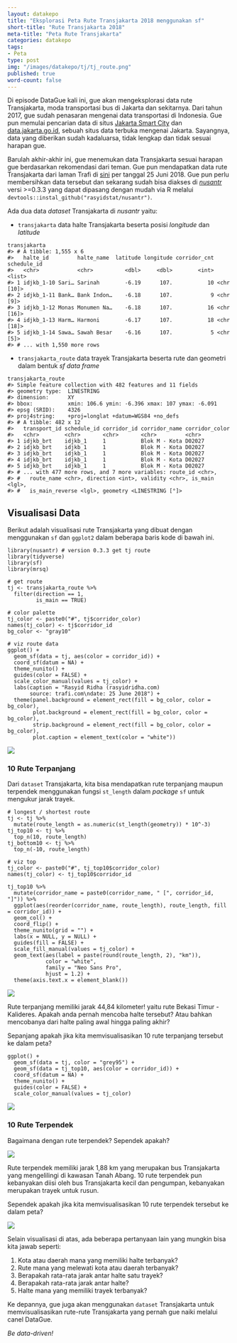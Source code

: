```yaml
---
layout: datakepo
title: "Eksplorasi Peta Rute Transjakarta 2018 menggunakan sf"
short-title: "Rute Transjakarta 2018"
meta-title: "Peta Rute Transjakarta"
categories: datakepo
tags:
- Peta
type: post
img: "/images/datakepo/tj/tj_route.png"
published: true
word-count: false
---
```


Di episode DataGue kali ini, gue akan mengeksplorasi data rute Transjakarta, moda transportasi bus di Jakarta dan sekitarnya. Dari tahun 2017, gue sudah penasaran mengenai data transportasi di Indonesia. Gue pun memulai pencarian data di situs [Jakarta Smart City](http://smartcity.jakarta.go.id/) dan [data.jakarta.go.id](http://data.jakarta.go.id/), sebuah situs data terbuka mengenai Jakarta. Sayangnya, data yang diberikan sudah kadaluarsa, tidak lengkap dan tidak sesuai harapan gue.

Barulah akhir-akhir ini, gue menemukan data Transjakarta sesuai harapan gue berdasarkan rekomendasi dari teman. Gue pun mendapatkan data rute Transjakarta dari laman Trafi di [sini](https://www.trafi.com/id/jakarta/transjakarta) per tanggal 25 Juni 2018. Gue pun perlu membersihkan data tersebut dan sekarang sudah bisa diakses di *[nusantr](https://github.com/rasyidstat/nusantr)* versi >=0.3.3 yang dapat dipasang dengan mudah via R melalui `devtools::instal_github("rasyidstat/nusantr")`.

Ada dua data *dataset* Transjakarta di *nusantr* yaitu:

* `transjakarta` data halte Transjakarta beserta posisi *longitude* dan *latitude*

```
transjakarta
#> # A tibble: 1,555 x 6
#>   halte_id         halte_name  latitude longitude corridor_cnt schedule_id
#>   <chr>            <chr>          <dbl>     <dbl>        <int> <list>     
#> 1 idjkb_1-10 Sari… Sarinah        -6.19      107.           10 <chr [10]> 
#> 2 idjkb_1-11 Bank… Bank Indon…    -6.18      107.            9 <chr [9]>  
#> 3 idjkb_1-12 Monas Monumen Na…    -6.18      107.           16 <chr [16]> 
#> 4 idjkb_1-13 Harm… Harmoni        -6.17      107.           18 <chr [18]> 
#> 5 idjkb_1-14 Sawa… Sawah Besar    -6.16      107.            5 <chr [5]>  
#> # ... with 1,550 more rows
```

* `transjakarta_route` data trayek Transjakarta beserta rute dan geometri dalam bentuk *sf data frame*

```
transjakarta_route
#> Simple feature collection with 482 features and 11 fields
#> geometry type:  LINESTRING
#> dimension:      XY
#> bbox:           xmin: 106.6 ymin: -6.396 xmax: 107 ymax: -6.091
#> epsg (SRID):    4326
#> proj4string:    +proj=longlat +datum=WGS84 +no_defs
#> # A tibble: 482 x 12
#>   transport_id schedule_id corridor_id corridor_name corridor_color
#>   <chr>        <chr>       <chr>       <chr>         <chr>         
#> 1 idjkb_brt    idjkb_1     1           Blok M - Kota D02027        
#> 2 idjkb_brt    idjkb_1     1           Blok M - Kota D02027        
#> 3 idjkb_brt    idjkb_1     1           Blok M - Kota D02027        
#> 4 idjkb_brt    idjkb_1     1           Blok M - Kota D02027        
#> 5 idjkb_brt    idjkb_1     1           Blok M - Kota D02027        
#> # ... with 477 more rows, and 7 more variables: route_id <chr>,
#> #   route_name <chr>, direction <int>, validity <chr>, is_main <lgl>,
#> #   is_main_reverse <lgl>, geometry <LINESTRING [°]>
```

## Visualisasi Data

Berikut adalah visualisasi rute Transjakarta yang dibuat dengan menggunakan `sf` dan `ggplot2` dalam beberapa baris kode di bawah ini.

```
library(nusantr) # version 0.3.3 get tj route
library(tidyverse)
library(sf)
library(mrsq)

# get route
tj <- transjakarta_route %>%
  filter(direction == 1,
         is_main == TRUE)

# color palette
tj_color <- paste0("#", tj$corridor_color)
names(tj_color) <- tj$corridor_id
bg_color <- "gray10"

# viz route data
ggplot() +
  geom_sf(data = tj, aes(color = corridor_id)) +
  coord_sf(datum = NA) +
  theme_nunito() +
  guides(color = FALSE) +
  scale_color_manual(values = tj_color) +
  labs(caption = "Rasyid Ridha (rasyidridha.com)
       source: trafi.com\ndate: 25 June 2018") +
  theme(panel.background = element_rect(fill = bg_color, color = bg_color),
        plot.background = element_rect(fill = bg_color, color = bg_color),
        strip.background = element_rect(fill = bg_color, color = bg_color),
        plot.caption = element_text(color = "white"))
```

<img src="/images/datakepo/tj/tj_route.png">	

### 10 Rute Terpanjang

Dari `dataset` Transjakarta, kita bisa mendapatkan rute terpanjang maupun terpendek menggunakan fungsi `st_length` dalam *package* `sf` untuk mengukur jarak trayek.

```
# longest / shortest route
tj <- tj %>%
  mutate(route_length = as.numeric(st_length(geometry)) * 10^-3)
tj_top10 <- tj %>%
  top_n(10, route_length)
tj_bottom10 <- tj %>%
  top_n(-10, route_length)

# viz top
tj_color <- paste0("#", tj_top10$corridor_color)
names(tj_color) <- tj_top10$corridor_id

tj_top10 %>%
  mutate(corridor_name = paste0(corridor_name, " [", corridor_id, "]")) %>%
  ggplot(aes(reorder(corridor_name, route_length), route_length, fill = corridor_id)) +
  geom_col() +
  coord_flip() +
  theme_nunito(grid = "") +
  labs(x = NULL, y = NULL) +
  guides(fill = FALSE) +
  scale_fill_manual(values = tj_color) +
  geom_text(aes(label = paste(round(route_length, 2), "km")),
            color = "white",
            family = "Neo Sans Pro",
            hjust = 1.2) +
  theme(axis.text.x = element_blank())
```

<img src="/images/datakepo/tj/tj_top10.png">

Rute terpanjang memiliki jarak 44,84 kilometer! yaitu rute Bekasi Timur - Kalideres. Apakah anda pernah mencoba halte tersebut? Atau bahkan mencobanya dari halte paling awal hingga paling akhir?

Sepanjang apakah jika kita memvisualisasikan 10 rute terpanjang tersebut ke dalam peta?

```
ggplot() +
  geom_sf(data = tj, color = "grey95") +
  geom_sf(data = tj_top10, aes(color = corridor_id)) +
  coord_sf(datum = NA) +
  theme_nunito() +
  guides(color = FALSE) +
  scale_color_manual(values = tj_color)
```

<img src="/images/datakepo/tj/tj_route_top10.png">

### 10 Rute Terpendek

Bagaimana dengan rute terpendek? Sependek apakah?

<img src="/images/datakepo/tj/tj_bottom10.png">

Rute terpendek memiliki jarak 1,88 km yang merupakan bus Transjakarta yang mengelilingi di kawasan Tanah Abang. 10 rute terpendek pun kebanyakan diisi oleh bus Transjakarta kecil dan pengumpan, kebanyakan merupakan trayek untuk rusun.

Sependek apakah jika kita memvisualisasikan 10 rute terpendek tersebut ke dalam peta?

<img src="/images/datakepo/tj/tj_route_bottom10.png">

Selain visualisasi di atas, ada beberapa pertanyaan lain yang mungkin bisa kita jawab seperti:

1. Kota atau daerah mana yang memiliki halte terbanyak?
2. Rute mana yang melewati kota atau daerah terbanyak?
3. Berapakah rata-rata jarak antar halte satu trayek?
4. Berapakah rata-rata jarak antar halte?
5. Halte mana yang memiliki trayek terbanyak?

Ke depannya, gue juga akan menggunakan `dataset` Transjakarta untuk memvisualisasikan rute-rute Transjakarta yang pernah gue naiki melalui canel DataGue.

*Be data-driven!*


